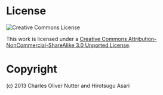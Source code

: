 License
==============
![Creative Commons License][cc-license]

This work is licensed under a [Creative Commons Attribution-NonCommercial-ShareAlike 3.0 Unported License](http://creativecommons.org/licenses/by-nc-sa/3.0/ "license").


[cc-license]: http://i.creativecommons.org/l/by-nc-sa/3.0/88x31.png

Copyright
==============
(c) 2013 Charles Oliver Nutter and Hirotsugu Asari